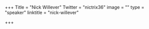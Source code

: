 +++
Title = "Nick Willever"
Twitter = "nictrix36"
image = ""
type = "speaker"
linktitle = "nick-willever"

+++


